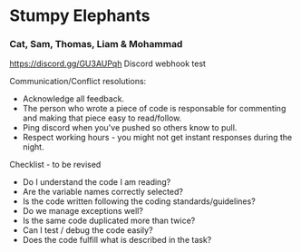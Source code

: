 # Stumpy Elephants
### Cat, Sam, Thomas, Liam & Mohammad
https://discord.gg/GU3AUPqh
Discord webhook test

Communication/Conflict resolutions:
- Acknowledge all feedback.
- The person who wrote a piece of code is responsable for commenting and making that piece easy to read/follow.
- Ping discord when you've pushed so others know to pull.
- Respect working hours - you might not get instant responses during the night.

Checklist - to be revised
- Do I understand the code I am reading?
- Are the variable names correctly selected?
- Is the code written following the coding standards/guidelines?
- Do we manage exceptions well?
- Is the same code duplicated more than twice?
- Can I test / debug the code easily?
- Does the code fulfill what is described in the task?
